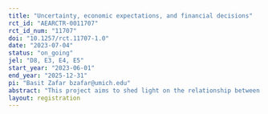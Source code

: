 ```yaml
---
title: "Uncertainty, economic expectations, and financial decisions"
rct_id: "AEARCTR-0011707"
rct_id_num: "11707"
doi: "10.1257/rct.11707-1.0"
date: "2023-07-04"
status: "on_going"
jel: "D8, E3, E4, E5"
start_year: "2023-06-01"
end_year: "2025-12-31"
pi: "Basit Zafar bzafar@umich.edu"
abstract: "This project aims to shed light on the relationship between households’ expectations, their understanding of the relationship between inflation and other economic variables, and their high-frequency data on financial and labor market decisions. Specifically, in the first wave we survey clients of an Icelandic Bank and link these data to high-frequency data on their financial decisions. In the survey, at the baseline, we elicit respondents’ expectations regarding inflation, income, spending, consumption, choice of mortgage type, etc., as well as how they perceive the link between inflation and other various economic variables. A randomized subset of respondents is then informed either about (1) the past and current rate of inflation; (2) the past and current rate of inflation, and the real income effects of inflation (for example, erosion of income as well as debt in the case of high inflation; implications for inflation-indexed versus non-indexed mortgages); (3) the past and current rate of inflation, and the intertemporal substitution channel in the presence of inflation; (4) the past and current rate of inflation, and both the real income effect of inflation and the intertemporal substitution effect. At the endline, respondents are re-asked about their expectations and intended plans. We then also propose to investigate the impact on actual subsequent financial decisions, using the bank data. In the second wave, to be fielded a few months later, we will ask respondents again about their intermittent spending, financial decisions, and labor market outcomes, re-test their understanding of the mechanisms linking inflation and other macro and micro-economic variables, and study the degree and the persistence of learning about them. "
layout: registration
---
```


